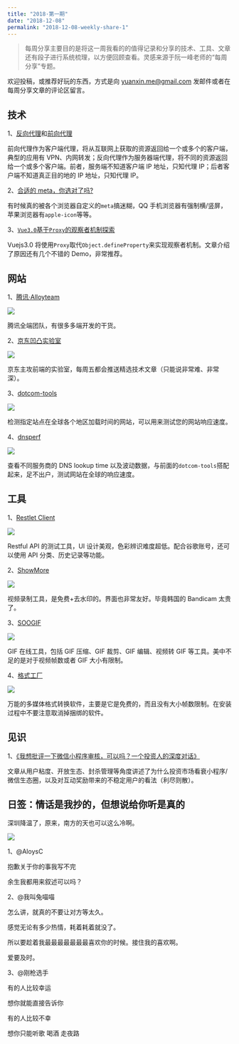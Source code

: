 ```yaml
---
title: "2018·第一期"
date: "2018-12-08"
permalink: "2018-12-08-weekly-share-1"
---
```


> 每周分享主要目的是将这一周我看的的值得记录和分享的技术、工具、文章还有段子进行系统梳理，以方便回顾查看。灵感来源于阮一峰老师的“每周分享”专题。

欢迎投稿，或推荐好玩的东西，方式是向 yuanxin.me@gmail.com 发邮件或者在每周分享文章的评论区留言。

## 技术

1、[反向代理](https://zh.wikipedia.org/wiki/%E5%8F%8D%E5%90%91%E4%BB%A3%E7%90%86)和[前向代理](https://zh.wikipedia.org/wiki/%E4%BB%A3%E7%90%86%E6%9C%8D%E5%8A%A1%E5%99%A8)

前向代理作为客户端代理，将从互联网上获取的资源返回给一个或多个的客户端，典型的应用有 VPN、内网转发；反向代理作为服务器端代理，将不同的资源返回给一个或多个客户端。前者，服务端不知道客户端 IP 地址，只知代理 IP；后者客户端不知道真正目的地的 IP 地址，只知代理 IP。

2、[合适的 meta，你选对了吗?](https://juejin.im/post/5c08bb31518825371057fcd0)

有时候真的被各个浏览器自定义的`meta`搞迷糊，QQ 手机浏览器有强制横/竖屏，苹果浏览器有`apple-icon`等等。

3、[`Vue3.0`基于`Proxy`的观察者机制探索](https://juejin.im/post/5bf3e632e51d452baa5f7375)

Vuejs3.0 将使用`Proxy`取代`Object.defineProperty`来实现观察者机制。文章介绍了原因还有几个不错的 Demo，非常推荐。

## 网站

1、[腾讯·Alloyteam](http://www.alloyteam.com/page/0/)

![](https://static.godbmw.com/images/每周分享/001/alloyteam.png)

腾讯全端团队，有很多多端开发的干货。

2、[京东凹凸实验室](https://aotu.io/)

![](https://static.godbmw.com/images/每周分享/001/aotu.png)

京东主攻前端的实验室，每周五都会推送精选技术文章（只能说非常难、非常深）。

3、[dotcom-tools](https://www.dotcom-tools.com/website-speed-test.aspx)

![](https://static.godbmw.com/images/每周分享/001/dotcom-tools.png)

检测指定站点在全球各个地区加载时间的网站，可以用来测试您的网站响应速度。

4、[dnsperf](https://www.dnsperf.com/)

![](https://static.godbmw.com/images/每周分享/001/dnsperf.png)

查看不同服务商的 DNS lookup time 以及波动数据，与前面的`dotcom-tools`搭配起来，足不出户，测试网站在全球的响应速度。

## 工具

1、[Restlet Client](https://chrome.google.com/webstore/detail/restlet-client-rest-api-t/aejoelaoggembcahagimdiliamlcdmfm?hl=zh-CN)

![](https://static.godbmw.com/images/每周分享/001/restlet.jpg)

Restful API 的测试工具，UI 设计美观，色彩辨识难度超低。配合谷歌账号，还可以使用 API 分类、历史记录等功能。

2、[ShowMore](https://showmore.com/zh/)

![](https://static.godbmw.com/images/每周分享/001/showmore.png)

视频录制工具，是免费+去水印的。界面也非常友好。毕竟韩国的 Bandicam 太贵了。

3、[SOOGIF](https://www.soogif.com/video/)

![](https://static.godbmw.com/images/每周分享/001/soogif.png)

GIF 在线工具，包括 GIF 压缩、GIF 裁剪、GIF 编辑、视频转 GIF 等工具。美中不足的是对于视频帧数或者 GIF 大小有限制。

4、[格式工厂](http://www.pcfreetime.com/)

![](https://static.godbmw.com/images/每周分享/001/FFLarge.jpg)

万能的多媒体格式转换软件，主要是它是免费的，而且没有大小帧数限制。在安装过程中不要注意取消掉捆绑的软件。

## 见识

1、[《我想批评一下微信小程序审核，可以吗？一个投资人的深度对话》](https://mp.weixin.qq.com/s?__biz=MzU3NTU5NDc0NA==&mid=2247487425&idx=1&sn=7069b67777de1e6e9e13580a184ee0c1&chksm=fd218656ca560f4015a081ad236118cdbb96451a6fef7cd7ec137d549580166d392cbb3116bf&mpshare=1&scene=1&srcid=1203ZjD2lCV10jYdRfZ5qYbi#rd)

文章从用户粘度、开放生态、封杀管理等角度讲述了为什么投资市场看衰小程序/微信生态圈，以及对互动奖励带来的不稳定用户的看法（利尽则散）。

## 日签：情话是我抄的，但想说给你听是真的

深圳降温了，原来，南方的天也可以这么冷啊。

![](https://static.godbmw.com/images/每周分享/001/music.jpg)

1、@AloysC

抱歉关于你的事我写不完

余生我都用来叙述可以吗？

2、@我叫兔喵喵

怎么讲，就真的不要让对方等太久。

感觉无论有多少热情，耗着耗着就没了。

所以要趁着我最最最最最最最喜欢你的时候。接住我的喜欢啊。

爱要及时。 ​

3、@刚枪选手

有的人比较幸运

想你就能直接告诉你

有的人比较不幸

想你只能听歌 喝酒 走夜路 ​ ​​​
